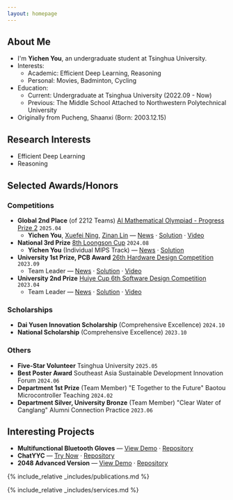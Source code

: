 ```yaml
---
layout: homepage
---
```


## About Me

- I'm **Yichen You**, an undergraduate student at Tsinghua University.
- Interests:
  - Academic: Efficient Deep Learning, Reasoning
  - Personal: Movies, Badminton, Cycling
- Education:
  - Current: Undergraduate at Tsinghua University (2022.09 - Now)
  - Previous: The Middle School Attached to Northwestern Polytechnical University
- Originally from Pucheng, Shaanxi (Born: 2003.12.15)

## Research Interests

- Efficient Deep Learning
- Reasoning

## Selected Awards/Honors

### Competitions
- **Global 2nd Place** (of 2212 Teams) [AI Mathematical Olympiad - Progress Prize 2](https://www.kaggle.com/c/ai-mathematical-olympiad-progress-prize-2/leaderboard) `2025.04`  
  - **Yichen You**, [Xuefei Ning](https://github.com/walkerning), [Zinan Lin](https://github.com/fjxmlzn) — [News](https://www.ee.tsinghua.edu.cn/info/1076/4772.htm) · [Solution](https://github.com/imagination-research/aimo2) · [Video](https://youtu.be/i9GCGeSGPmo?si=X8dlcrRqPib1gGt5)
- **National 3rd Prize** [8th Loongson Cup](https://www.nscscc.com/) `2024.08`  
  - **Yichen You** (Individual MIPS Track) — [News](https://mp.weixin.qq.com/s/WrGF93INFiRkWq-QFNN5Fw) · [Solution](https://github.com/youyc22/NSCSCC-2024)
- **University 1st Prize, PCB Award** [26th Hardware Design Competition](https://mp.weixin.qq.com/s/sGaKqbqfhVIYqpzRzAASdw) `2023.09`  
  - Team Leader — [News](https://mp.weixin.qq.com/s/8QOI3A0y5AwDCjiJlUPlKg) · [Solution](https://github.com/youyc22/Multifunctional) · [Video](https://www.bilibili.com/video/BV15vhNeVEf2)
- **University 2nd Prize** [Huiye Cup 6th Software Design Competition](https://mp.weixin.qq.com/s/_gQZdZIz5j2EvVivP1SXBw) `2023.04`  
  - Team Leader — [News](https://mp.weixin.qq.com/s/otvZaQZ0x-VxUVQKZWPpxg) · [Solution](https://github.com/youyc22/EESDC6-2048-Advanced-Version) · [Video](https://www.bilibili.com/video/BV15k4y1a79S)

### Scholarships
- **Dai Yusen Innovation Scholarship** (Comprehensive Excellence) `2024.10`
- **National Scholarship** (Comprehensive Excellence) `2023.10`

### Others
- **Five-Star Volunteer** Tsinghua University `2025.05`
- **Best Poster Award** Southeast Asia Sustainable Development Innovation Forum `2024.06`
- **Department 1st Prize** (Team Member) "E Together to the Future" Baotou Microcontroller Teaching `2024.02`
- **Department Silver, University Bronze** (Team Member) "Clear Water of Canglang" Alumni Connection Practice `2023.06`

## Interesting Projects

- **Multifunctional Bluetooth Gloves** — [View Demo](https://www.bilibili.com/video/BV15vhNeVEf2/) · [Repository](https://github.com/youyc22/Multifunctional)
- **ChatYYC** — [Try Now](https://youyc22.com/chat/) · [Repository](https://github.com/youyc22/chat)
- **2048 Advanced Version** — [View Demo](https://www.bilibili.com/video/BV15k4y1a79S) · [Repository](https://github.com/youyc22/EESDC6-2048-Advanced-Version)

{% include_relative _includes/publications.md %}

{% include_relative _includes/services.md %}
